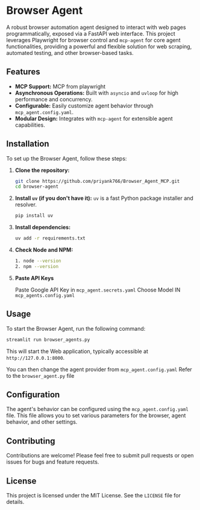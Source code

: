 # Browser Agent

A robust browser automation agent designed to interact with web pages programmatically, exposed via a FastAPI web interface. This project leverages Playwright for browser control and `mcp-agent` for core agent functionalities, providing a powerful and flexible solution for web scraping, automated testing, and other browser-based tasks.

## Features

*   **MCP Support:** MCP from playwright
*   **Asynchronous Operations:** Built with `asyncio` and `uvloop` for high performance and concurrency.
*   **Configurable:** Easily customize agent behavior through `mcp_agent.config.yaml`.
*   **Modular Design:** Integrates with `mcp-agent` for extensible agent capabilities.

## Installation

To set up the Browser Agent, follow these steps:

1.  **Clone the repository:**
    ```bash
    git clone https://github.com/priyank766/Browser_Agent_MCP.git
    cd browser-agent
    ```

2.  **Install `uv` (if you don't have it):**
    `uv` is a fast Python package installer and resolver.
    ```bash
    pip install uv
    ```

3.  **Install dependencies:**
    ```bash
    uv add -r requirements.txt
    ```

4.  **Check Node and NPM:**

    ```bash
    1. node --version
    2. npm --version
    ```

5. **Paste API Keys**

    Paste Google API Key in `mcp_agent.secrets.yaml`
    Choose Model IN `mcp_agents.config.yaml`

## Usage

To start the Browser Agent, run the following command:

```bash
streamlit run browser_agents.py
```

This will start the Web application, typically accessible at `http://127.0.0.1:8000`.

You can then change the agent provider from `mcp_agent.config.yaml`
Refer to the `browser_agent.py` file 

## Configuration

The agent's behavior can be configured using the `mcp_agent.config.yaml` file. This file allows you to set various parameters for the browser, agent behavior, and other settings.

## Contributing

Contributions are welcome! Please feel free to submit pull requests or open issues for bugs and feature requests.

## License

This project is licensed under the MIT License. See the `LICENSE` file for details.
